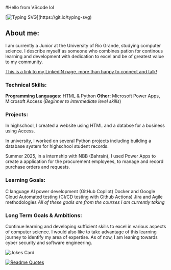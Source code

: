 #Hello from VScode lol

[![Typing SVG](https://readme-typing-svg.demolab.com?font=Fira+Code&size=18&pause=1000&color=000000&width=450add&lines=Welcome+to+Yaseen+Husain's+Repository!)](https://git.io/typing-svg)

## About me:
I am currently a Junior at the University of Rio Grande, studying computer science. I describe myself as someone who combines pation for continous learning and development with dedication to excel and be of greatest value to my community.

[This is a link to my LinkedIN page, more than happy to connect and talk!](http://linkedin.com/in/yaseen-askar-aa1589208)

### Technical Skills:
**Programming Languages:** HTML & Python
**Other:** Microsoft Power Apps, Microsoft Access (*Beginner to intermediate level skills*)

### Projects:

In highschool, I created a website using HTML and a databse for a business using Access.

In university, I worked on several Python projects including building a database system for highschool student records. 

Summer 2025, in a internship with NBB (Bahrain), I used Power Apps to create a application for the procurement employees, to manage and record purchase orders and requests. 

### Learning Goals:
C language 
AI power development (GitHub Copilot)
Docker and Google Cloud
Automated testing (CI/CD testing with Github Actions)
Jira and Agile methodologies 
*All of these goals are from the courses I am currently taking*

### Long Term Goals & Ambitions:
Continue learning and developing sufficient skills to excel in various aspects of computer science. I would also like to take advantage of this learning journey to identify my area of expertise. As of now, I am leaning towards cyber security and software engineering. 

![Jokes Card](https://readme-jokes.vercel.app/api)

[![Readme Quotes](https://quotes-github-readme.vercel.app/api?type=horizontal&theme=dark)](https://github.com/piyushsuthar/github-readme-quotes)

##




<!--
**yaseenaskar-git/yaseenaskar-git** is a ✨ _special_ ✨ repository because its `README.md` (this file) appears on your GitHub profile.

Here are some ideas to get you started:

- 🔭 I’m currently working on ...
- 🌱 I’m currently learning ...
- 👯 I’m looking to collaborate on ...
- 🤔 I’m looking for help with ...
- 💬 Ask me about ...
- 📫 How to reach me: ...
- 😄 Pronouns: ...
- ⚡ Fun fact: ...
-->
